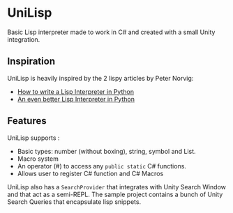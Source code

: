 # UniLisp

Basic Lisp interpreter made to work in C# and created with a small Unity integration.

## Inspiration
UniLisp is heavily inspired by the 2 lispy articles by Peter Norvig:

- [How to write a Lisp Interpreter in Python](http://norvig.com/lispy.html)
- [An even better Lisp Interpreter in Python](https://norvig.com/lispy2.html)

## Features
UniLisp supports :

- Basic types: number (without boxing), string, symbol and List.
- Macro system
- An operator (#) to access any `public static` C# functions.
- Allows user to register C# function and C# Macros

UniLisp also has a `SearchProvider` that integrates with Unity Search Window and that act as a semi-REPL. The sample project contains a bunch of Unity Search Queries that encapsulate lisp snippets.
